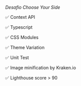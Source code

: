 _Desafio Choose Your Side_

✅ Context API

✅ Typescript

✅ CSS Modules

✅ Theme Variation

✅ Unit Test

✅ Image minification by Kraken.io

✅ Lighthouse score > 90
